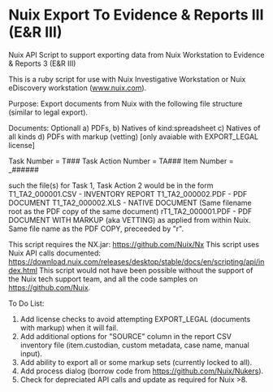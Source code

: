 # Nuix Export To Evidence & Reports III (E&R III)
Nuix API Script to support exporting data from Nuix Workstation to Evidence & Reports 3 (E&R III)

This is a ruby script for use with Nuix Investigative Workstation or Nuix eDiscovery workstation (www.nuix.com).

Purpose: Export documents from Nuix with the following file structure (similar to legal export).

Documents: Optionall a) PDFs, b) Natives of kind:spreadsheet c) Natives of all kinds d) PDFs with markup (vetting) [only avaiable with EXPORT_LEGAL license]

Task Number = T###
Task Action Number = TA###
Item Number = _######

such the file(s) for Task 1, Task Action 2 would be in the form
T1_TA2_000001.CSV - INVENTORY REPORT
T1_TA2_000002.PDF - PDF DOCUMENT
T1_TA2_000002.XLS - NATIVE DOCUMENT (Same filename root as the PDF copy of the same document)
rT1_TA2_000001.PDF - PDF DOCUMENT WITH MARKUP (aka VETTING) as applied from within Nuix. Same file name as the PDF COPY, preceeded by "r". 

This script requires the NX.jar: https://github.com/Nuix/Nx
This script uses Nuix API calls documented: https://download.nuix.com/releases/desktop/stable/docs/en/scripting/api/index.html
This script would not have been possible without the support of the Nuix tech support team, and all the code samples on https://github.com/Nuix.

To Do List:
1) Add license checks to avoid attempting EXPORT_LEGAL (documents with markup) when it will fail.
2) Add additional options for "SOURCE" column in the report CSV inventory file (item.custodian, custom metadata, case name, manual input).
3) Add ability to export all or some markup sets (currently locked to all). 
4) Add process dialog (borrow code from https://github.com/Nuix/Nukers). 
5) Check for depreciated API calls and update as required for Nuix >8. 
